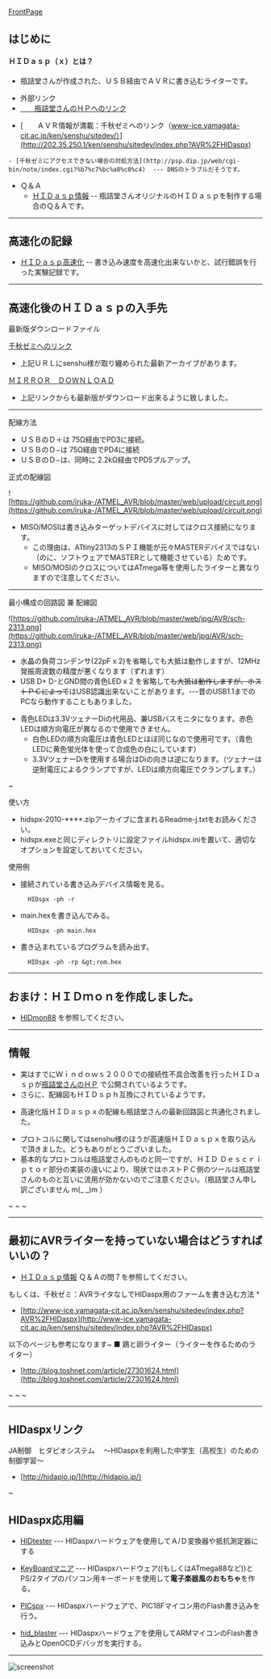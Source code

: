 ﻿[FrontPage](FrontPage.md) 

## はじめに

#### ＨＩＤａｓｐ（ｘ）とは？
- 瓶詰堂さんが作成された、ＵＳＢ経由でＡＶＲに書き込むライターです。

<!-- dummy comment line for breaking list -->

- 外部リンク
- [　　瓶詰堂さんのＨＰへのリンク](http://www.binzume.net/library/avr_hidasp.html) 

<!-- dummy comment line for breaking list -->


- [　　ＡＶＲ情報が満載：千秋ゼミへのリンク（www-ice.yamagata-cit.ac.jp/ken/senshu/sitedev/）](http://202.35.250.1/ken/senshu/sitedev/index.php?AVR%2FHIDaspx) 

<!-- dummy comment line for breaking list -->


    - [千秋ゼミにアクセスできない場合の対処方法](http://psp.dip.jp/web/cgi-bin/note/index.cgi?%b7%c7%bc%a8%c8%c4)  --- DNSのトラブルだそうです。

<!-- dummy comment line for breaking list -->



- Ｑ＆Ａ
    - [ＨＩＤａｓｐ情報](ＨＩＤａｓｐ情報.md)  -- 瓶詰堂さんオリジナルのＨＩＤａｓｐを制作する場合のＱ＆Ａです。

<!-- dummy comment line for breaking list -->

- - - -
## 高速化の記録

- [ＨＩＤａｓｐ高速化](ＨＩＤａｓｐ高速化.md)  -- 書き込み速度を高速化出来ないかと、試行錯誤を行った実験記録です。

<!-- dummy comment line for breaking list -->

- - - -
## 高速化後のＨＩＤａｓｐの入手先

最新版ダウンロードファイル

[千秋ゼミへのリンク](http://www-ice.yamagata-cit.ac.jp/ken/senshu/sitedev/index.php?AVR%2FHIDaspx) 

- 上記ＵＲＬにsenshu様が取り纏められた最新アーカイブがあります。

<!-- dummy comment line for breaking list -->

[ＭＩＲＲＯＲ　ＤＯＷＮＬＯＡＤ](ＤｏｗｎＬｏａｄ.md) 

- 上記リンクからも最新版がダウンロード出来るように致しました。

<!-- dummy comment line for breaking list -->

- - - -

配線方法
- ＵＳＢのＤ＋は 75Ω経由でPD3に接続。
- ＵＳＢのＤ−は 75Ω経由でPD4に接続
- ＵＳＢのＤ−は、同時に 2.2kΩ経由でPD5プルアップ。

<!-- dummy comment line for breaking list -->

正式の配線図

![https://github.com/iruka-/ATMEL_AVR/blob/master/web/upload/circuit.png](https://github.com/iruka-/ATMEL_AVR/blob/master/web/upload/circuit.png) 


- MISO/MOSIは書き込みターゲットデバイスに対してはクロス接続になります。
    - この理由は、ATtiny2313のＳＰＩ機能が元々MASTERデバイスではない（のに、ソフトウェアでMASTERとして機能させている）ためです。
    - MISO/MOSIのクロスについてはATmega等を使用したライターと異なりますので注意してください。

<!-- dummy comment line for breaking list -->

- - - -

最小構成の回路図 兼 配線図

![https://github.com/iruka-/ATMEL_AVR/blob/master/web/jpg/AVR/sch-2313.png](https://github.com/iruka-/ATMEL_AVR/blob/master/web/jpg/AVR/sch-2313.png) 

- 水晶の負荷コンデンサ(22pF x 2)を省略しても大抵は動作しますが、12MHz発振周波数の精度が悪くなります（ずれます）
- USB D+ D-とGND間の青色LED x 2 を省略して~~も大抵は動作しますが、ホストＰＣによって~~はUSB認識出来ないことがあります。---昔のUSB1.1までのPCなら動作することもありました。

<!-- dummy comment line for breaking list -->

- 青色LEDは3.3VツェナーDiの代用品、兼USBバスモニタになります。赤色LEDは順方向電圧が異なるので使用できません。
    - 白色LEDの順方向電圧は青色LEDとほぼ同じなので使用可です。（青色LEDに黄色蛍光体を使って合成色の白にしています）
    - 3.3VツェナーDiを使用する場合はDiの向きは逆になります。（ツェナーは逆耐電圧によるクランプですが、LEDは順方向電圧でクランプします。）

<!-- dummy comment line for breaking list -->



~

使い方

- hidspx-2010-****.zipアーカイブに含まれるReadme-j.txtをお読みください。
- hidspx.exeと同じディレクトリに設定ファイルhidspx.iniを置いて、適切なオプションを設定しておいてください。

<!-- dummy comment line for breaking list -->


使用例
- 接続されている書き込みデバイス情報を見る。

		HIDspx -ph -r
- main.hexを書き込んでみる。

		HIDspx -ph main.hex
- 書き込まれているプログラムを読み出す。

		HIDspx -ph -rp &gt;rom.hex

<!-- dummy comment line for breaking list -->
- - - -
## おまけ：ＨＩＤｍｏｎを作成しました。

- [HIDmon88](HIDmon88.md)  を参照してください。

<!-- dummy comment line for breaking list -->





- - - -
## 情報
- 実はすでにＷｉｎｄｏｗｓ２０００での接続性不具合改善を行ったＨＩＤａｓｐが[瓶詰堂さんのＨＰ](http://www.binzume.net/library/avr_hidasp.html) で公開されているようです。
- さらに、配線図もＨＩＤｓｐｈ互換にされているようです。

<!-- dummy comment line for breaking list -->

- 高速化版ＨＩＤａｓｐｘの配線も瓶詰堂さんの最新回路図と共通化されました。

<!-- dummy comment line for breaking list -->

- プロトコルに関してはsenshu様のほうが高速版ＨＩＤａｓｐｘを取り込んで頂きました。どうもありがとうございました。
- 基本的なプロトコルは瓶詰堂さんのものと同一ですが、ＨＩＤ Ｄｅｓｃｒｉｐｔｏｒ部分の実装の違いにより、現状ではホストＰＣ側のツールは瓶詰堂さんのものと互いに流用が効かないのでご注意ください。（瓶詰堂さん申し訳ございません m(_ _)m ）

<!-- dummy comment line for breaking list -->

~
~
~
- - - -
## 最初にAVRライターを持っていない場合はどうすればいいの？
- [ＨＩＤａｓｐ情報](ＨＩＤａｓｐ情報.md)  Ｑ＆Ａの問７を参照してください。

<!-- dummy comment line for breaking list -->

もしくは、千秋ゼミ：AVRライタなしでHIDaspx用のファームを書き込む方法 †
- [http://www-ice.yamagata-cit.ac.jp/ken/senshu/sitedev/index.php?AVR%2FHIDaspx](http://www-ice.yamagata-cit.ac.jp/ken/senshu/sitedev/index.php?AVR%2FHIDaspx) 

<!-- dummy comment line for breaking list -->

以下のページも参考になります~
■ 鶏と卵ライター（ライターを作るためのライター）　　　　
- [http://blog.toshnet.com/article/27301624.html](http://blog.toshnet.com/article/27301624.html) 

<!-- dummy comment line for breaking list -->

~
~
~
- - - -
## HIDaspxリンク

JA制御　ヒダピオシステム　
〜HIDaspxを利用した中学生（高校生）のための制御学習〜
- [http://hidapio.jp/](http://hidapio.jp/) 

<!-- dummy comment line for breaking list -->

~

## HIDaspx応用編

- [HIDtester](HIDtester.md)  --- HIDaspxハードウェアを使用してＡ/Ｄ変換器や抵抗測定器にする

<!-- dummy comment line for breaking list -->

- [KeyBoardマニア](KeyBoardマニア.md)  --- HIDaspxハードウェア((もしくはATmega88など))とPS/2タイプのパソコン用キーボードを使用して**電子楽器風のおもちゃ**を作る。

<!-- dummy comment line for breaking list -->

- [PICspx](PICspx.md)  --- HIDaspxハードウェアで、PIC18Fマイコン用のFlash書き込みを行う。

<!-- dummy comment line for breaking list -->

- [hid_blaster](hid_blaster.md)  --- HIDaspxハードウェアを使用してARMマイコンのFlash書き込みとOpenOCDデバッガを実行する。

<!-- dummy comment line for breaking list -->




- - - -
![screenshot](https://github.com/iruka-/ATMEL_AVR/blob/master/counter/dream.cgi?id=HIDasp&name=a.gif)

